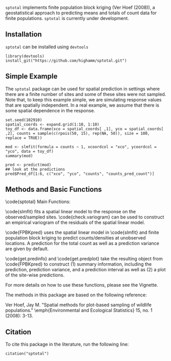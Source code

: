 `sptotal` implements finite population block kriging (Ver Hoef (2008)), a geostatistical approach to predicting means and totals of count data for finite populations. `sptotal` is currently under development.

## Installation

`sptotal` can be installed using `devtools`

```{r}
library(devtools)
install_git("https://github.com/highamm/sptotal.git")
```

## Simple Example

The `sptotal` package can be used for spatial prediction in settings where there are a finite number of sites and some of these sites were not sampled. Note that, to keep this example simple, we are simulating response values that are spatially independent. In a real example, we assume that there is some spatial dependence in the response.

```{r, results = "hide"}
set.seed(102910)
spatial_coords <- expand.grid(1:10, 1:10)
toy_df <- data.frame(xco = spatial_coords[ ,1], yco = spatial_coords[ ,2], counts = sample(c(rpois(50, 15), rep(NA, 50)), size = 100, replace = TRUE))

mod <- slmfit(formula = counts ~ 1, xcoordcol = "xco", ycoordcol = "yco", data = toy_df)
summary(mod)

pred <- predict(mod)
## look at the predictions
pred$Pred_df[1:6, c("xco", "yco", "counts", "counts_pred_count")]
```

## Methods and Basic Functions

\code{sptotal} Main Functions:

\code{slmfit} fits a spatial linear model to the response on the
observed/sampled sites. \code{check.variogram} can be used to construct
an empirical variogram of the residuals of the spatial linear model.

\code{FPBKpred} uses the spatial linear model in \code{slmfit} and finite
population block kriging to predict counts/densities at unobserved locations.
A prediction for the total count as well as a prediction variance
are given by default.

\code{get.predinfo} and \code{get.predplot} take the resulting object from
\code{FPBKpred} to construct (1) summary information, including the
prediction, prediction variance, and a prediction interval as well as
(2) a plot of the site-wise predictions.

For more details on how to use these functions, please see the Vignette.

The methods in this package are based on the following reference:

Ver Hoef, Jay M. "Spatial methods for plot-based sampling of wildlife populations." \emph{Environmental and Ecological Statistics} 15, no. 1 (2008): 3-13.

## Citation

To cite this package in the literature, run the following line:

```{r}
citation("sptotal")
```




